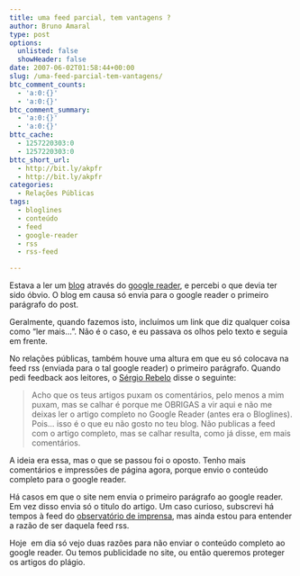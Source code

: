 ```yaml
---
title: uma feed parcial, tem vantagens ?
author: Bruno Amaral
type: post
options:
  unlisted: false
  showHeader: false
date: 2007-06-02T01:58:44+00:00
slug: /uma-feed-parcial-tem-vantagens/
btc_comment_counts:
  - 'a:0:{}'
  - 'a:0:{}'
btc_comment_summary:
  - 'a:0:{}'
  - 'a:0:{}'
bttc_cache:
  - 1257220303:0
  - 1257220303:0
bttc_short_url:
  - http://bit.ly/akpfr
  - http://bit.ly/akpfr
categories:
  - Relações Públicas
tags:
  - bloglines
  - conteúdo
  - feed
  - google-reader
  - rss
  - rss-feed

---
```

Estava a ler um [blog][1] através do [google reader][2], e percebi o que devia ter sido óbvio. O blog em causa só envia para o google reader o primeiro parágrafo do post.

Geralmente, quando fazemos isto, incluímos um link que diz qualquer coisa como &#8220;ler mais&#8230;&#8221;. Não é o caso, e eu passava os olhos pelo texto e seguia em frente.

No relações públicas, também houve uma altura em que eu só colocava na feed rss (enviada para o tal google reader) o primeiro parágrafo. Quando pedi feedback aos leitores, o [Sérgio Rebelo][3] disse o seguinte:

> Acho que os teus artigos puxam os comentários, pelo menos a mim puxam, mas se calhar é porque me OBRIGAS a vir aqui e não me deixas ler o artigo completo no Google Reader (antes era o Bloglines). Pois… isso é o que eu não gosto no teu blog. Não publicas a feed com o artigo completo, mas se calhar resulta, como já disse, em mais comentários.

A ideia era essa, mas o que se passou foi o oposto. Tenho mais comentários e impressões de página agora, porque envio o conteúdo completo para o google reader.

Há casos em que o site nem envia o primeiro parágrafo ao google reader. Em vez disso envia só o titulo do artigo. Um caso curioso, subscrevi há tempos à feed do [observatório de imprensa][4], mas ainda estou para entender a razão de ser daquela feed rss.

Hoje  em dia só vejo duas razões para não enviar o conteúdo completo ao google reader. Ou temos publicidade no site, ou então queremos proteger os artigos do plágio.

 [1]: http://bloglpm.lpmcom.pt/
 [2]: http://www.google.com/reader/view/
 [3]: http://sergiorebelo.com/doispontocinco
 [4]: http://observatoriodaimprensa.pt/